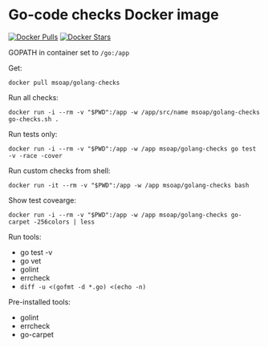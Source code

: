 # Go-code checks Docker image

[![Docker Pulls](https://img.shields.io/docker/pulls/msoap/golang-checks.svg?maxAge=2592000)](https://hub.docker.com/r/msoap/golang-checks/)
[![Docker Stars](https://img.shields.io/docker/stars/msoap/golang-checks.svg?maxAge=2592000)](https://hub.docker.com/r/msoap/golang-checks/)

GOPATH in container set to `/go:/app`

Get:

    docker pull msoap/golang-checks

Run all checks:

    docker run -i --rm -v "$PWD":/app -w /app/src/name msoap/golang-checks go-checks.sh .

Run tests only:

    docker run -i --rm -v "$PWD":/app -w /app msoap/golang-checks go test -v -race -cover

Run custom checks from shell:

    docker run -it --rm -v "$PWD":/app -w /app msoap/golang-checks bash

Show test covearge:

    docker run -i --rm -v "$PWD":/app -w /app msoap/golang-checks go-carpet -256colors | less

Run tools:

  * go test -v
  * go vet
  * golint
  * errcheck
  * `diff -u <(gofmt -d *.go) <(echo -n)`

Pre-installed tools:

  * golint
  * errcheck
  * go-carpet
